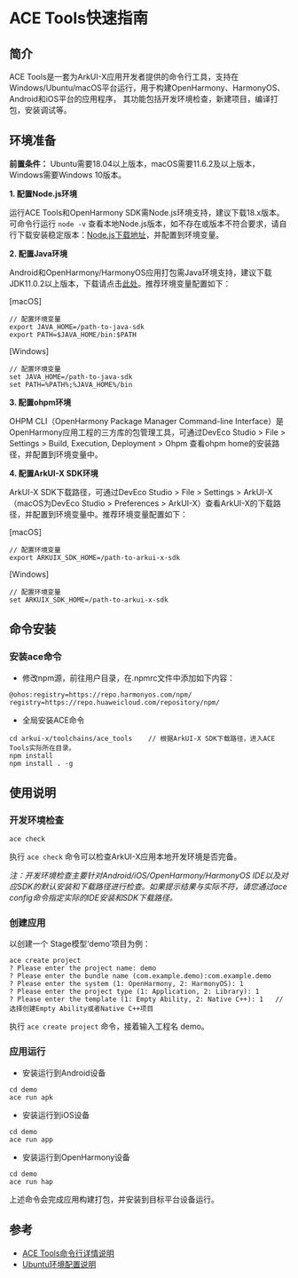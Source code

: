 # ACE Tools快速指南

## 简介

ACE Tools是一套为ArkUI-X应用开发者提供的命令行工具，支持在Windows/Ubuntu/macOS平台运行，用于构建OpenHarmony、HarmonyOS、Android和iOS平台的应用程序， 其功能包括开发环境检查，新建项目，编译打包，安装调试等。

## 环境准备

**前置条件：** Ubuntu需要18.04以上版本，macOS需要11.6.2及以上版本，Windows需要Windows 10版本。

**1. 配置Node.js环境**

   运行ACE Tools和OpenHarmony SDK需Node.js环境支持，建议下载18.x版本。可命令行运行 `node -v` 查看本地Node.js版本，如不存在或版本不符合要求，请自行下载安装稳定版本：[Node.js下载地址](https://nodejs.org/en/download/)，并配置到环境变量。

**2. 配置Java环境**

   Android和OpenHarmony/HarmonyOS应用打包需Java环境支持，建议下载JDK11.0.2以上版本，下载请点击[此处](https://repo.huaweicloud.com/openjdk/)。推荐环境变量配置如下：

   [macOS]

   ```shell
   // 配置环境变量
   export JAVA_HOME=/path-to-java-sdk
   export PATH=$JAVA_HOME/bin:$PATH
   ```

   [Windows]

   ```shell
   // 配置环境变量
   set JAVA_HOME=/path-to-java-sdk
   set PATH=%PATH%;%JAVA_HOME%/bin
   ```

**3. 配置ohpm环境**

   OHPM CLI（OpenHarmony Package Manager Command-line Interface）是OpenHarmony应用工程的三方库的包管理工具，可通过DevEco Studio > File > Settings > Build, Execution, Deployment > Ohpm 查看ohpm home的安装路径，并配置到环境变量中。

**4. 配置ArkUI-X SDK环境**

   ArkUI-X SDK下载路径，可通过DevEco Studio > File > Settings > ArkUI-X（macOS为DevEco Studio > Preferences > ArkUI-X）查看ArkUI-X的下载路径，并配置到环境变量中。推荐环境变量配置如下：

   [macOS]

   ```shell
   // 配置环境变量
   export ARKUIX_SDK_HOME=/path-to-arkui-x-sdk
   ```

   [Windows]

   ```shell
   // 配置环境变量
   set ARKUIX_SDK_HOME=/path-to-arkui-x-sdk
   ```

## 命令安装
### 安装ace命令
   - 修改npm源，前往用户目录，在.npmrc文件中添加如下内容：

   ```shell
   @ohos:registry=https://repo.harmonyos.com/npm/
   registry=https://repo.huaweicloud.com/repository/npm/
   ```

   - 全局安装ACE命令

   ```shell
   cd arkui-x/toolchains/ace_tools    // 根据ArkUI-X SDK下载路径，进入ACE Tools实际所在目录。
   npm install
   npm install . -g
   ```

## 使用说明

### 开发环境检查

   ```shell
   ace check
   ```

执行 `ace check` 命令可以检查ArkUI-X应用本地开发环境是否完备。

*注：开发环境检查主要针对Android/iOS/OpenHarmony/HarmonyOS IDE以及对应SDK的默认安装和下载路径进行检查。如果提示结果与实际不符，请您通过ace config命令指定实际的IDE安装和SDK下载路径。*

### 创建应用

   以创建一个 Stage模型‘demo’项目为例：

   ```shell
   ace create project
   ? Please enter the project name: demo
   ? Please enter the bundle name (com.example.demo):com.example.demo
   ? Please enter the system (1: OpenHarmony, 2: HarmonyOS): 1
   ? Please enter the project type (1: Application, 2: Library): 1
   ? Please enter the template (1: Empty Ability, 2: Native C++): 1   //选择创建Empty Ability或者Native C++项目
   ```

执行 `ace create project` 命令，接着输入工程名 demo。

### 应用运行

* 安装运行到Android设备

```shell
cd demo
ace run apk
```

* 安装运行到iOS设备

```shell
cd demo
ace run app
```

* 安装运行到OpenHarmony设备

```shell
cd demo
ace run hap
```

上述命令会完成应用构建打包，并安装到目标平台设备运行。

## 参考

- [ACE Tools命令行详情说明](https://gitee.com/arkui-x/cli/blob/master/README.md)
- [Ubuntu环境配置说明](../tutorial/how-to-configure-dev-environment.md)

<!--no_check-->